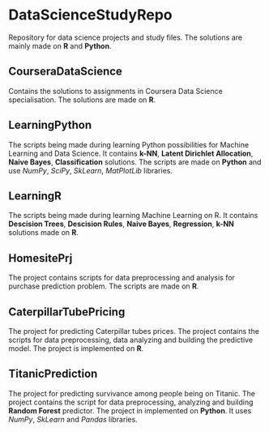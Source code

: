 # DataScienceStudyRepo

Repository for data science projects and study files. The solutions are mainly made on **R** and **Python**.

## CourseraDataScience
Contains the solutions to assignments in Coursera Data Science specialisation. The solutions are made on **R**.

## LearningPython
The scripts being made during learning Python possibilities for Machine Learning and Data Science. It contains **k-NN**, **Latent Dirichlet Allocation**, **Naive Bayes**, **Classification** solutions. The scripts are made on **Python** and use *NumPy*, *SciPy*, *SkLearn*, *MatPlotLib* libraries.

## LearningR
The scripts being made during learning Machine Learning on R. It contains **Descision Trees**, **Descision Rules**, **Naive Bayes**, **Regression**, **k-NN** solutions made on **R**.

## HomesitePrj
The project contains scripts for data preprocessing and analysis for purchase prediction problem. The scripts are made on **R**.

## CaterpillarTubePricing
The project for predicting Caterpillar tubes prices. The project contains the scripts for data preprocessing, data analyzing and building the predictive model. The project is implemented on **R**.

## TitanicPrediction
The project for predicting survivance among people being on Titanic. The project contains the script for data preprocessing, analyzing and building **Random Forest** predictor. The project in implemented on **Python**. It uses *NumPy*, *SkLearn* and *Pandas* libraries.

